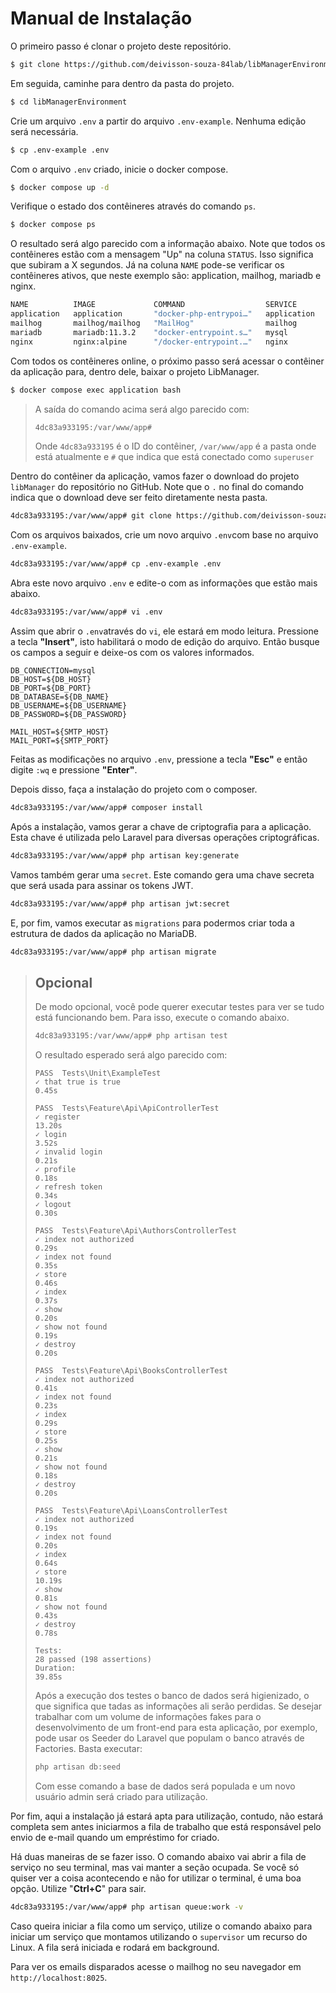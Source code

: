 # Manual de Instalação

O primeiro passo é clonar o projeto deste repositório.
```bash
$ git clone https://github.com/deivisson-souza-84lab/libManagerEnvironment.git libManagerEnvironment
```
Em seguida, caminhe para dentro da pasta do projeto.
```bash
$ cd libManagerEnvironment
```
Crie um arquivo `.env` a partir do arquivo `.env-example`. Nenhuma edição será necessária.
```bash
$ cp .env-example .env
```
Com o arquivo `.env` criado, inicie o docker compose.
```bash
$ docker compose up -d
```
Verifique o estado dos contêineres através do comando `ps`.
```bash
$ docker compose ps
```
O resultado será algo parecido com a informação abaixo. Note que todos os contêineres estão com a mensagem "Up" na coluna `STATUS`. Isso significa que subiram a X segundos. Já na coluna `NAME` pode-se verificar os contêineres ativos, que neste exemplo são: application, mailhog, mariadb e nginx.
```bash
NAME          IMAGE             COMMAND                  SERVICE       CREATED          STATUS          PORTS
application   application       "docker-php-entrypoi…"   application   30 seconds ago   Up 23 seconds   0.0.0.0:9000->9000/tcp
mailhog       mailhog/mailhog   "MailHog"                mailhog       30 seconds ago   Up 23 seconds   0.0.0.0:1025->1025/tcp, 0.0.0.0:8025->8025/tcp
mariadb       mariadb:11.3.2    "docker-entrypoint.s…"   mysql         30 seconds ago   Up 4 seconds    0.0.0.0:3306->3306/tcp
nginx         nginx:alpine      "/docker-entrypoint.…"   nginx         30 seconds ago   Up 23 seconds   0.0.0.0:8000->80/tcp
```
Com todos os contêineres online, o próximo passo será acessar o contêiner da aplicação para, dentro dele, baixar o projeto LibManager.
```bash
$ docker compose exec application bash
```
> A saída do comando acima será algo parecido com:
> ```bash
> 4dc83a933195:/var/www/app#
> ```
> Onde `4dc83a933195` é o ID do contêiner, `/var/www/app` é a pasta onde está atualmente e `#` que indica que está conectado como `superuser`

Dentro do contêiner da aplicação, vamos fazer o download do projeto `libManager` do repositório no GitHub. Note que o `.` no final do comando indica que o download deve ser feito diretamente nesta pasta.
```bash
4dc83a933195:/var/www/app# git clone https://github.com/deivisson-souza-84lab/libManager.git .
```
Com os arquivos baixados, crie um novo arquivo `.env`com base no arquivo `.env-example`.
```bash
4dc83a933195:/var/www/app# cp .env-example .env
```
Abra este novo arquivo `.env` e edite-o com as informações que estão mais abaixo.
```bash
4dc83a933195:/var/www/app# vi .env
```
Assim que abrir o `.env`através do `vi`, ele estará em modo leitura. Pressione a tecla **"Insert"**, isto habilitará o modo de edição do arquivo. Então busque os campos a seguir e deixe-os com os valores informados.
```
DB_CONNECTION=mysql
DB_HOST=${DB_HOST}
DB_PORT=${DB_PORT}
DB_DATABASE=${DB_NAME}
DB_USERNAME=${DB_USERNAME}
DB_PASSWORD=${DB_PASSWORD}
 
MAIL_HOST=${SMTP_HOST}
MAIL_PORT=${SMTP_PORT}
```
Feitas as modificações no arquivo `.env`, pressione a tecla **"Esc"** e então digite `:wq` e pressione **"Enter"**.

Depois disso, faça a instalação do projeto com o composer.
```bash
4dc83a933195:/var/www/app# composer install
```
Após a instalação, vamos gerar a chave de criptografia para a aplicação. Esta chave é utilizada pelo Laravel para diversas operações criptográficas.
```bash
4dc83a933195:/var/www/app# php artisan key:generate
```
Vamos também gerar uma `secret`. Este comando gera uma chave secreta que será usada para assinar os tokens JWT.
```bash
4dc83a933195:/var/www/app# php artisan jwt:secret
```
E, por fim, vamos executar as `migrations` para podermos criar toda a estrutura de dados da aplicação no MariaDB.
```bash
4dc83a933195:/var/www/app# php artisan migrate
```

> ## Opcional
> De modo opcional, você pode querer executar testes para ver se tudo está funcionando bem. Para isso, execute o comando abaixo.
> ```bash
> 4dc83a933195:/var/www/app# php artisan test
> ```
> 
> O resultado esperado será algo parecido com:
> ```
> PASS  Tests\Unit\ExampleTest
> ✓ that true is true																			0.45s
> 
> PASS  Tests\Feature\Api\ApiControllerTest
> ✓ register																					13.20s
> ✓ login																						3.52s
> ✓ invalid login																				0.21s
> ✓ profile																					0.18s
> ✓ refresh token																				0.34s
> ✓ logout																					0.30s
> 
> PASS  Tests\Feature\Api\AuthorsControllerTest
> ✓ index not authorized																		0.29s
> ✓ index not found																			0.35s
> ✓ store																						0.46s
> ✓ index																						0.37s
> ✓ show																						0.20s
> ✓ show not found																			0.19s
> ✓ destroy																					0.20s
> 
> PASS  Tests\Feature\Api\BooksControllerTest
> ✓ index not authorized																		0.41s
> ✓ index not found																			0.23s
> ✓ index																						0.29s
> ✓ store																						0.25s
> ✓ show																						0.21s
> ✓ show not found																			0.18s
> ✓ destroy																					0.20s
> 
> PASS  Tests\Feature\Api\LoansControllerTest
> ✓ index not authorized																		0.19s
> ✓ index not found																			0.20s
> ✓ index																						0.64s
> ✓ store																						10.19s
> ✓ show																						0.81s
> ✓ show not found																			0.43s
> ✓ destroy																					0.78s
> 
> Tests:																	28 passed (198 assertions)
> Duration:																					39.85s
> ```
> Após a execução dos testes o banco de dados será higienizado, o que significa que tadas as informações ali serão perdidas. Se desejar trabalhar com um volume de informações fakes para o desenvolvimento de um front-end para esta aplicação, por exemplo, pode usar os Seeder do Laravel que populam o banco através de Factories.
> Basta executar:
> ```bash
> php artisan db:seed
> ```
> Com esse comando a base de dados será populada e um novo usuário admin será criado para utilização.

Por fim, aqui a instalação já estará apta para utilização, contudo, não estará completa sem antes iniciarmos a fila de trabalho que está responsável pelo envio de e-mail quando um empréstimo for criado.

Há duas maneiras de se fazer isso. O comando abaixo vai abrir a fila de serviço no seu terminal, mas vai manter a seção ocupada. Se você só quiser ver a coisa acontecendo e não for utilizar o terminal, é uma boa opção. Utilize "**Ctrl+C**" para sair.
```bash
4dc83a933195:/var/www/app# php artisan queue:work -v
```

Caso queira iniciar a fila como um serviço, utilize o comando abaixo para iniciar um serviço que montamos utilizando o `supervisor` um recurso do Linux. A fila será iniciada e rodará em background.

Para ver os emails disparados acesse o mailhog no seu navegador em `http://localhost:8025`.
